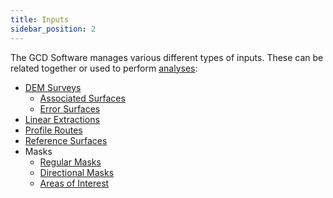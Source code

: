 ```yaml
---
title: Inputs
sidebar_position: 2
---
```


The GCD Software manages various different types of inputs. These can be related together or used to perform [analyses](/Help/Analyses):

* [DEM Surveys](/Help/Inputs/dem-surveys)
    * [Associated Surfaces](/Help/Inputs/associated-surfaces)
    * [Error Surfaces](/Help/Inputs/error-surfaces)
* [Linear Extractions](/Help/Inputs/linear-extractions)
* [Profile Routes](/Help/Inputs/profile-routes)
* [Reference Surfaces](/Help/Inputs/reference-surfaces)
* Masks
    * [Regular Masks](/Help/Inputs/Masks/regular-masks)
    * [Directional Masks](/Help/Inputs/Masks/directional-masks)
    * [Areas of Interest](/Help/Inputs/Masks/aoi)
  